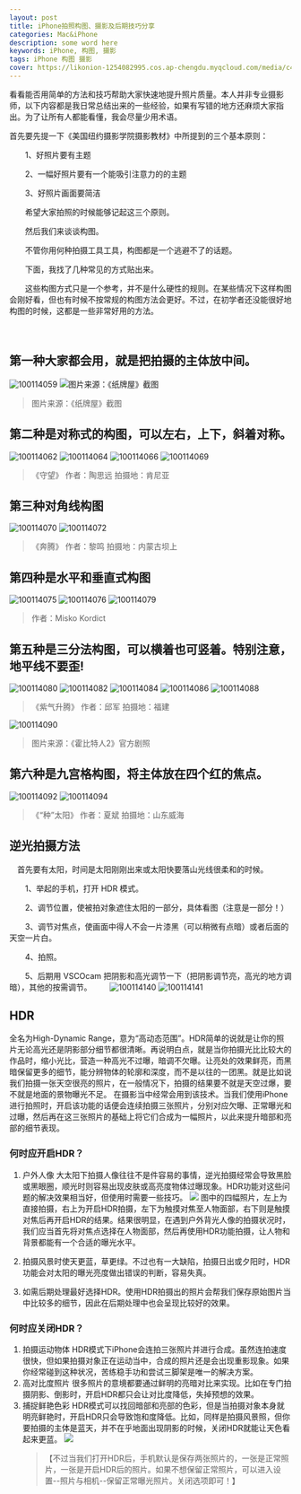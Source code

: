 ```yaml
---
layout: post
title: iPhone拍照构图、摄影及后期技巧分享
categories: Mac&iPhone
description: some word here
keywords: iPhone, 构图, 摄影
tags: iPhone 构图 摄影 
cover: https://likonion-1254082995.cos.ap-chengdu.myqcloud.com/media/c438e44aed5565ae.jpg
---
```


看看能否用简单的方法和技巧帮助大家快速地提升照片质量。本人并非专业摄影师，以下内容都是我日常总结出来的一些经验，如果有写错的地方还麻烦大家指出。为了让所有人都能看懂，我会尽量少用术语。

首先要先提一下《美国纽约摄影学院摄影教材》中所提到的三个基本原则：

　　1、好照片要有主题

　　2、一幅好照片要有一个能吸引注意力的的主题

　　3、好照片画面要简洁

　　希望大家拍照的时候能够记起这三个原则。

　　然后我们来谈谈构图。

　　不管你用何种拍摄工具工具，构图都是一个逃避不了的话题。

　　下面，我找了几种常见的方式贴出来。

　　这些构图方式只是一个参考，并不是什么硬性的规则。在某些情况下这样构图会刚好看，但也有时候不按常规的构图方法会更好。不过，在初学者还没能很好地构图的时候，这都是一些非常好用的方法。

　　
## 第一种大家都会用，就是把拍摄的主体放中间。
![100114059](https://likonion-1254082995.cos.ap-chengdu.myqcloud.com/media/100114059.jpg)
![图片来源：《纸牌屋》截图](https://likonion-1254082995.cos.ap-chengdu.myqcloud.com/media/100114061.jpg)

> 图片来源：《纸牌屋》截图

## 第二种是对称式的构图，可以左右，上下，斜着对称。
![100114062](https://likonion-1254082995.cos.ap-chengdu.myqcloud.com/media/100114062-1.jpg)
![100114064](https://likonion-1254082995.cos.ap-chengdu.myqcloud.com/media/100114064-1.jpg)
![100114066](https://likonion-1254082995.cos.ap-chengdu.myqcloud.com/media/100114066-1.jpg)
![100114069](https://likonion-1254082995.cos.ap-chengdu.myqcloud.com/media/100114069-1.jpg)
> 《守望》 作者：陶思远 拍摄地：肯尼亚

## 第三种对角线构图
![100114070](https://likonion-1254082995.cos.ap-chengdu.myqcloud.com/media/100114070.jpg)
![100114072](https://likonion-1254082995.cos.ap-chengdu.myqcloud.com/media/100114072.jpg)

> 《奔腾》 作者：黎鸣 拍摄地：内蒙古坝上

## 第四种是水平和垂直式构图
![100114075](https://likonion-1254082995.cos.ap-chengdu.myqcloud.com/media/100114075.jpg)
![100114076](https://likonion-1254082995.cos.ap-chengdu.myqcloud.com/media/100114076.jpg)
![100114079](https://likonion-1254082995.cos.ap-chengdu.myqcloud.com/media/100114079.jpg)
> 作者：Misko Kordict

## 第五种是三分法构图，可以横着也可竖着。特别注意，地平线不要歪!
![100114080](https://likonion-1254082995.cos.ap-chengdu.myqcloud.com/media/100114080.jpg)
![100114082](https://likonion-1254082995.cos.ap-chengdu.myqcloud.com/media/100114082.jpg)
![100114084](https://likonion-1254082995.cos.ap-chengdu.myqcloud.com/media/100114084.jpg)
![100114086](https://likonion-1254082995.cos.ap-chengdu.myqcloud.com/media/100114086.jpg)
![100114088](https://likonion-1254082995.cos.ap-chengdu.myqcloud.com/media/100114088.jpg)
> 《紫气升腾》 作者：邱军 拍摄地：福建

![100114090](https://likonion-1254082995.cos.ap-chengdu.myqcloud.com/media/100114090.jpg)
> 图片来源：《霍比特人2》官方剧照

## 第六种是九宫格构图，将主体放在四个红的焦点。
![100114092](https://likonion-1254082995.cos.ap-chengdu.myqcloud.com/media/100114092.jpg)
![100114094](https://likonion-1254082995.cos.ap-chengdu.myqcloud.com/media/100114094.jpg)
> 《“种”太阳》 作者：夏斌 拍摄地：山东威海

## 逆光拍摄方法
　首先要有太阳，时间是太阳刚刚出来或太阳快要落山光线很柔和的时候。

　　1、举起的手机，打开 HDR 模式。

　　2、调节位置，使被拍对象遮住太阳的一部分，具体看图（注意是一部分！）

　　3、调节对焦点，使画面中得人不会一片漆黑（可以稍微有点暗）或者后面的天空一片白。

　　4、拍照。

　　5、后期用 VSCOcam 把阴影和高光调节一下（把阴影调节亮，高光的地方调暗），其他的按需调节。
　　![100114140](https://likonion-1254082995.cos.ap-chengdu.myqcloud.com/media/100114140.jpg)
![100114141](https://likonion-1254082995.cos.ap-chengdu.myqcloud.com/media/100114141.jpg)

## HDR

全名为High-Dynamic Range，意为“高动态范围”。HDR简单的说就是让你的照片无论高光还是阴影部分细节都很清晰。再说明白点，就是当你拍摄光比比较大的作品时，缩小光比，营造一种高光不过曝，暗调不欠曝。让亮处的效果鲜亮，而黑暗保留更多的细节，能分辨物体的轮廓和深度，而不是以往的一团黑。就是比如说我们拍摄一张天空很亮的照片，在一般情况下，拍摄的结果要不就是天空过爆，要不就是地面的景物曝光不足。
在摄影当中经常会用到该技术。当我们使用iPhone进行拍照时，开启该功能的话便会连续拍摄三张照片，分别对应欠曝、正常曝光和过曝，然后再在这三张照片的基础上将它们合成为一幅照片，以此来提升暗部和亮部的细节表现。

### 何时应开启HDR？

1.  户外人像
    大太阳下拍摄人像往往不是件容易的事情，逆光拍摄经常会导致黑脸或黑眼圈，顺光时则容易出现皮肤或高亮度物体过曝现象。HDR功能对这些问题的解决效果相当好，但使用时需要一些技巧。
    ![](https://likonion-1254082995.cos.ap-chengdu.myqcloud.com/media/110019ynwvldxtc33cwd63.jpg.png)
    图中的四幅照片，左上为直接拍摄，右上为开启HDR拍摄，左下为触摸对焦至人物面部，右下则是触摸对焦后再开启HDR的结果。结果很明显，在遇到户外背光人像的拍摄状况时，我们应当首先将对焦点选择在人物面部，然后再使用HDR功能拍摄，让人物和背景都能有一个合适的曝光水平。

2.  拍摄风景时使天更蓝，草更绿。不过也有一大缺陷，拍摄日出或夕阳时，HDR功能会对太阳的曝光亮度做出错误的判断，容易失真。
3.  如需后期处理最好选择HDR。使用HDR拍摄出的照片会帮我们保存原始图片当中比较多的细节，因此在后期处理中也会呈现比较好的效果。

### 何时应关闭HDR？

1.  拍摄运动物体
    HDR模式下iPhone会连拍三张照片并进行合成。虽然连拍速度很快，但如果拍摄对象正在运动当中，合成的照片还是会出现重影现象。如果你经常碰到这种状况，苦练稳手功和尝试三脚架是唯一的解决方案。
2.  高对比度照片
    很多照片的意境都要通过鲜明的亮暗对比来实现。比如在专门拍摄阴影、倒影时，开启HDR都只会让对比度降低，失掉预想的效果。
3.  捕捉鲜艳色彩
    HDR模式可以找回暗部和亮部的色彩，但是当拍摄对象本身就明亮鲜艳时，开启HDR只会导致饱和度降低。比如，同样是拍摄风景照，但你要拍摄的主体是蓝天，并不在乎地面出现阴影的时候，关闭HDR就能让天色看起来更蓝。
    ![](https://likonion-1254082995.cos.ap-chengdu.myqcloud.com/media/110020bczzwp4i004rw0iz.jpg.png)
    > 【不过当我们打开HDR后，手机默认是保存两张照片的，一张是正常照片，一张是开启HDR后的照片。如果不想保留正常照片，可以进入设置--照片与相机--保留正常曝光照片。关闭选项即可！】











